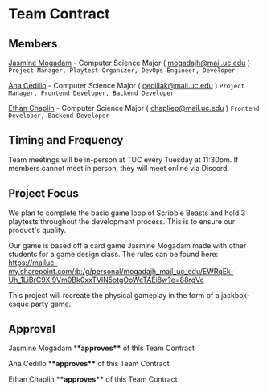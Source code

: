 # Team Contract

## Members

[Jasmine Mogadam](documents/biographies/jasmine-mogadam-bio.md) - Computer Science Major ( mogadajh@mail.uc.edu )
`Project Manager, Playtest Organizer, DevOps Engineer, Developer`

[Ana Cedillo](documents/biographies/ana-cedillo-bio.md) - Computer Science Major ( cedillak@mail.uc.edu )
`Project Manager, Frontend Developer, Backend Developer`

[Ethan Chaplin](documents/biographies/ethan-chaplin-bio.md) - Computer Science Major ( chapliep@mail.uc.edu )
`Frontend Developer, Backend Developer`

## Timing and Frequency

Team meetings will be in-person at TUC every Tuesday at 11:30pm. If members cannot meet in person, they will meet online via Discord.

## Project Focus

We plan to complete the basic game loop of Scribble Beasts and hold 3 playtests throughout the development process. This is to ensure our product's quality.

Our game is based off a card game Jasmine Mogadam made with other students for a game design class. The rules can be found here: https://mailuc-my.sharepoint.com/:b:/g/personal/mogadajh_mail_uc_edu/EWRqEk-Uh_1LiBrC9XI9Vm0Bk0xxTVlN5otgOoWeTAEi8w?e=88rgVc

This project will recreate the physical gameplay in the form of a jackbox-esque party game.

## Approval

Jasmine Mogadam \***\*approves\*\*** of this Team Contract

Ana Cedillo \***\*approves\*\*** of this Team Contract

Ethan Chaplin \***\*approves\*\*** of this Team Contract
